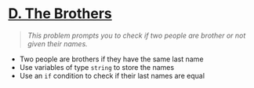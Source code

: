 # [D. The Brothers](https://codeforces.com/group/6uhngucRCe/contest/429334/problem/D)
> *This problem prompts you to check if two people are brother or not given their names.*

+ Two people are brothers if they have the same last name
+ Use variables of type ```string``` to store the names
+ Use an ```if``` condition to check if their last names are equal